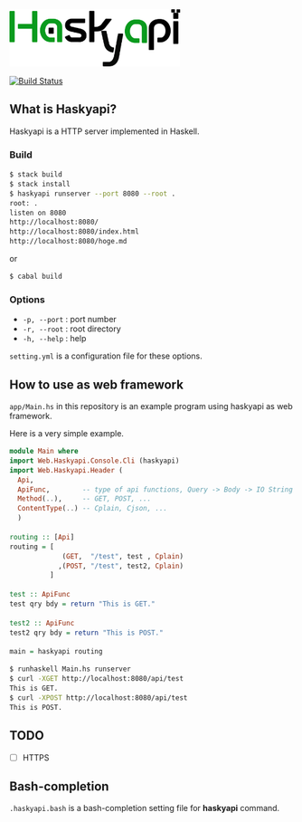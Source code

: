 <img src="https://raw.githubusercontent.com/okue/Haskyapi/master/html/img/logo.png" width="60%">

[![Build Status](https://travis-ci.org/okue/Haskyapi.svg?branch=master)](https://travis-ci.org/okue/Haskyapi)

## What is Haskyapi?

Haskyapi is a HTTP server implemented in Haskell.

### Build

```sh
$ stack build
$ stack install
$ haskyapi runserver --port 8080 --root .
root: .
listen on 8080
http://localhost:8080/
http://localhost:8080/index.html
http://localhost:8080/hoge.md
```

or

```sh
$ cabal build
```

### Options

- `-p, --port` : port number
- `-r, --root` : root directory
- `-h, --help` : help


`setting.yml` is a configuration file for these options.


## How to use as web framework

`app/Main.hs` in this repository is an example program using haskyapi as web framework.

Here is a very simple example.

```hs
module Main where
import Web.Haskyapi.Console.Cli (haskyapi)
import Web.Haskyapi.Header (
  Api,
  ApiFunc,        -- type of api functions, Query -> Body -> IO String
  Method(..),     -- GET, POST, ...
  ContentType(..) -- Cplain, Cjson, ...
  )

routing :: [Api]
routing = [
             (GET,  "/test", test , Cplain)
            ,(POST, "/test", test2, Cplain)
          ]

test :: ApiFunc
test qry bdy = return "This is GET."

test2 :: ApiFunc
test2 qry bdy = return "This is POST."

main = haskyapi routing
```


```sh
$ runhaskell Main.hs runserver
$ curl -XGET http://localhost:8080/api/test
This is GET.
$ curl -XPOST http://localhost:8080/api/test
This is POST.
```


## TODO

- [ ] HTTPS

## Bash-completion

`.haskyapi.bash` is a bash-completion setting file for **haskyapi** command.
